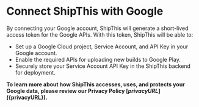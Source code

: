 # Connect ShipThis with Google

By connecting your Google account, ShipThis will generate a short-lived access token for the Google APIs. With this token, ShipThis will be able to:

- Set up a Google Cloud project, Service Account, and API Key in your Google account.
- Enable the required APIs for uploading new builds to Google Play.
- Securely store your Service Account API Key in the ShipThis backend for deployment.

**To learn more about how ShipThis accesses, uses, and protects your Google data, please review our Privacy Policy [${privacyURL}](${privacyURL}).**
